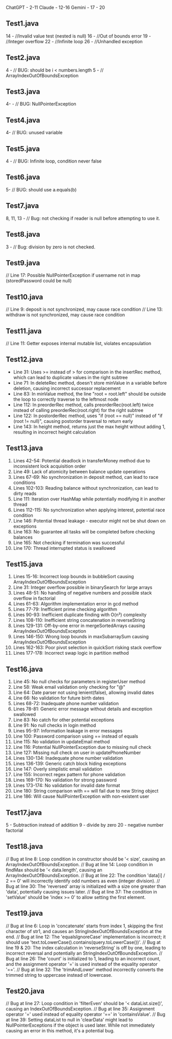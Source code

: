 ChatGPT - 2-11
Claude - 12-16
Gemini - 17 - 20


## Test1.java ##
14 -  //Invalid value test (nested is null)
16 -  //Out of bounds error
19 -  //Integer overflow
22 -  //Infinite loop
26 -  //Unhandled exception

## Test2.java ##
4 - // BUG: should be i < numbers.length
5 - // ArrayIndexOutOfBoundsException

## Test3.java ##
4- - // BUG: NullPointerException

## Test4.java ##
4-  // BUG: unused variable

## Test5.java ##
4 - // BUG: Infinite loop, condition never false

## Test6.java ##
5- // BUG: should use a.equals(b)

## Test7.java ##
8, 11, 13 - // Bug: not checking if reader is null before attempting to use it.

## Test8.java ##
3 -  // Bug: division by zero is not checked.

## Test9.java ##
// Line 17: Possible NullPointerException if username not in map (storedPassword could be null)

## Test10.java ##
// Line 9: deposit is not synchronized, may cause race condition
// Line 13: withdraw is not synchronized, may cause race condition

## Test11.java ##
// Line 11: Getter exposes internal mutable list, violates encapsulation

## Test12.java ##
 * Line 31: Uses >= instead of > for comparison in the insertRec method, which can lead to duplicate values in the right subtree
 * Line 71: In deleteRec method, doesn't store minValue in a variable before deletion, causing incorrect successor replacement
 * Line 83: In minValue method, the line "root = root.left" should be outside the loop to correctly traverse to the leftmost node
 * Line 112: In preorderRec method, calls preorderRec(root.left) twice instead of calling preorderRec(root.right) for the right subtree
 * Line 122: In postorderRec method, uses "if (root == null)" instead of "if (root != null)", causing postorder traversal to return early
 * Line 143: In height method, returns just the max height without adding 1, resulting in incorrect height calculation

## Test13.java ##
1. Lines 42-54: Potential deadlock in transferMoney method due to inconsistent lock acquisition order
2. Line 49: Lack of atomicity between balance update operations
3. Lines 67-69: No synchronization in deposit method, can lead to race conditions
4. Lines 102-103: Reading balance without synchronization, can lead to dirty reads
5. Line 111: Iteration over HashMap while potentially modifying it in another thread
6. Lines 112-115: No synchronization when applying interest, potential race condition
7. Line 146: Potential thread leakage - executor might not be shut down on exceptions
8. Line 163: No guarantee all tasks will be completed before checking balances
9. Line 165: Not checking if termination was successful
10. Line 170: Thread interrupted status is swallowed

## Test15.java ##
1. Lines 15-16: Incorrect loop bounds in bubbleSort causing ArrayIndexOutOfBoundsException
2. Line 31: Integer overflow possible in binarySearch for large arrays
3. Lines 48-51: No handling of negative numbers and possible stack overflow in factorial
4. Lines 61-63: Algorithm implementation error in gcd method
5. Lines 77-79: Inefficient prime checking algorithm
6. Lines 90-93: Inefficient duplicate finding with O(n²) complexity
7. Lines 108-110: Inefficient string concatenation in reverseString
8. Lines 129-131: Off-by-one error in mergeSortedArrays causing ArrayIndexOutOfBoundsException
9. Lines 146-150: Wrong loop bounds in maxSubarraySum causing ArrayIndexOutOfBoundsException
10. Lines 162-163: Poor pivot selection in quickSort risking stack overflow
11. Lines 177-178: Incorrect swap logic in partition method

## Test16.java ## 
1. Line 45: No null checks for parameters in registerUser method
2. Line 58: Weak email validation only checking for "@"
3. Line 64: Date parser not using lenient(false), allowing invalid dates
4. Line 66: No validation for future birth dates
5. Lines 68-72: Inadequate phone number validation
6. Lines 78-81: Generic error message without details and exception swallowed
7. Line 83: No catch for other potential exceptions
8. Line 91: No null checks in login method
9. Lines 95-97: Information leakage in error messages
10. Line 100: Password comparison using == instead of equals
11. Line 115: No validation in updateEmail method
12. Line 116: Potential NullPointerException due to missing null check
13. Line 127: Missing null check on user in updatePhoneNumber
14. Lines 130-134: Inadequate phone number validation
15. Lines 136-139: Generic catch block hiding exceptions
16. Line 147: Overly simplistic email validation
17. Line 155: Incorrect regex pattern for phone validation
18. Lines 169-170: No validation for strong password
19. Lines 173-174: No validation for invalid date format
20. Line 180: String comparison with == will fail due to new String object
21. Line 186: Will cause NullPointerException with non-existent user

## Test17.java ##
5 - Subtraction instead of addition
9 - divide by zero
20 - negative number factorial

## Test18.java ##
// Bug at line 8: Loop condition in constructor should be '< size', causing an ArrayIndexOutOfBoundsException.
// Bug at line 14: Loop condition in findMax should be '< data.length', causing an ArrayIndexOutOfBoundsException.
// Bug at line 22: The condition 'data[i] / 2 == 0' will incorrectly identify odd numbers as even (integer division).
// Bug at line 30: The 'reversed' array is initialized with a size one greater than 'data', potentially causing issues later.
// Bug at line 37: The condition in 'setValue' should be 'index >= 0' to allow setting the first element.

## Test19.java ##
// Bug at line 6: Loop in 'concatenate' starts from index 1, skipping the first character of str1, and causes an StringIndexOutOfBoundsException at the end.
// Bug at line 12: The 'equalsIgnoreCase' implementation is incorrect; it should use 'text.toLowerCase().contains(query.toLowerCase())'.
// Bug at line 19 & 20: The index calculation in 'reverseString' is off by one, leading to incorrect reversal and potentially an StringIndexOutOfBoundsException.
// Bug at line 26: The 'count' is initialized to 1, leading to an incorrect count, and the assignment operator '=' is used instead of the equality operator '=='.
// Bug at line 32: The 'trimAndLower' method incorrectly converts the trimmed string to uppercase instead of lowercase.

## Test20.java ##
// Bug at line 27: Loop condition in 'filterEven' should be '< dataList.size()', causing an IndexOutOfBoundsException.
// Bug at line 35: Assignment operator '=' used instead of equality operator '==' in 'containsValue'.
// Bug at line 39: Setting dataList to null in 'clearData' might lead to NullPointerExceptions if the object is used later. While not immediately causing an error in this method, it's a potential bug.